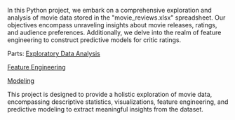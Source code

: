In this Python project, we embark on a comprehensive exploration and analysis of movie data stored in the "movie_reviews.xlsx" spreadsheet. 
Our objectives encompass unraveling insights about movie releases, ratings, and audience preferences. 
Additionally, we delve into the realm of feature engineering to construct predictive models for critic ratings.

Parts:
[Exploratory Data Analysis](https://github.com/xiyi1201/Master_Projects/blob/main/Python_Projects/Project3_EDA.ipynb)

[Feature Engineering](https://github.com/xiyi1201/Master_Projects/blob/main/Python_Projects/Project3_FeatureEngineering.ipynb)

[Modeling](https://github.com/xiyi1201/Master_Projects/blob/main/Python_Projects/Project3_Modeling.ipynb)

This project is designed to provide a holistic exploration of movie data, encompassing descriptive statistics, visualizations, feature engineering, and predictive modeling to extract meaningful insights from the dataset.
